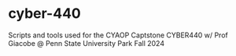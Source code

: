# cyber-440
Scripts and tools used for the CYAOP Captstone CYBER440 w/ Prof Giacobe @ Penn State University Park Fall 2024
